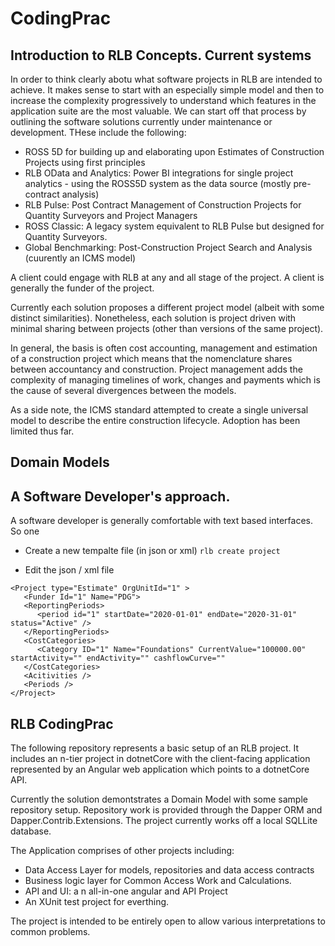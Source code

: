 # CodingPrac

## Introduction to RLB Concepts. Current systems

In order to think clearly abotu what software projects in RLB are intended to achieve. It makes sense to start with an especially simple model and then to increase the complexity progressively to understand which features in the application suite are the most valuable. We can start off that process by outlining the software solutions currently under maintenance or development. THese include the following: 
* ROSS 5D for building up and elaborating upon Estimates of Construction Projects using first principles
* RLB OData and Analytics: Power BI integrations for single project analytics - using the ROSS5D system as the data source (mostly pre-contract analysis)
* RLB Pulse: Post Contract Management of Construction Projects for Quantity Surveyors and Project Managers
* ROSS Classic: A legacy system equivalent to RLB Pulse but designed for Quantity Surveyors.
* Global Benchmarking: Post-Construction Project Search and Analysis (cuurently an ICMS model)

A client could engage with RLB at any and all stage of the project. A client is generally the funder of the project.

Currently each solution proposes a different project model (albeit with some distinct similarities). Nonetheless, each solution is project driven with minimal sharing between projects (other than versions of the same project).

In general, the basis is often cost accounting, management and estimation of a construction project which means that the nomenclature shares between accountancy and construction. Project management adds the complexity of managing timelines of work, changes and payments which is the cause of several divergences between the models.

As a side note, the ICMS standard attempted to create a single universal model to describe the entire construction lifecycle. Adoption has been limited thus far.

## Domain Models

## A Software Developer's approach.

A software developer is generally comfortable with text based interfaces. So one 

* Create a new tempalte file (in json or xml)
`rlb create project`

* Edit the json / xml file
```
<Project type="Estimate" OrgUnitId="1" >
   <Funder Id="1" Name="PDG">
   <ReportingPeriods>
      <period id="1" startDate="2020-01-01" endDate="2020-31-01" status="Active" />
   </ReportingPeriods>
   <CostCategories>
      <Category ID="1" Name="Foundations" CurrentValue="100000.00" startActivity="" endActivity="" cashflowCurve=""
   </CostCategories>
   <Acitivities />
   <Periods />
</Project>
```

## RLB CodingPrac

The following repository represents a basic setup of an RLB project. It includes an n-tier project in dotnetCore with the client-facing application represented by an Angular web application which points to a dotnetCore API.

Currently the solution demontstrates a Domain Model with some sample repository setup. Repository work is provided through the Dapper ORM and Dapper.Contrib.Extensions. The project currently works off a local SQLLite database.

The Application comprises of other projects including:
* Data Access Layer for models, repositories and data access contracts
* Business logic layer for Common Access Work and Calculations.
* API and UI: a n all-in-one angular and API Project
* An XUnit test project for everthing.

The project is intended to be entirely open to allow various interpretations to common problems.
